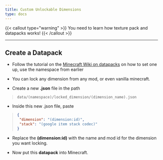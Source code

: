 ```yaml
---
title: Custom Unlockable Dimensions
type: docs
---
```


{{< callout type="warning" >}}
  You need to learn how texture pack and datapacks works!
{{< /callout >}}

---

## Create a Datapack
- Follow the tutorial on the [Minecraft Wiki on datapacks](https://minecraft.wiki/w/Data_pack) on how to set one up, use the namespace from earlier

- You can lock any dimension from any mod, or even vanilla minecraft.

- Create a new **.json** file in the path

> `data/(namespace)/locked_dimension/(dimension_name).json`

- Inside this new .json file, paste

> ```json
>{
>  "dimension": "(dimension:id)",
>  "stack": "(google item stack codec)"
>}
> ```

- Replace the **(dimension:id)** with the name and mod id for the dimension you want locking.

- Now put this **datapack** into Minecraft.

